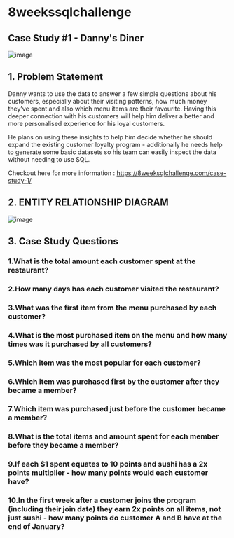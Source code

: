 # 8weekssqlchallenge

## Case Study #1 - Danny's Diner

![image](https://user-images.githubusercontent.com/72497669/231953273-0414174d-a7c9-4923-a457-2abc68fc450a.png)

## 1. Problem Statement
Danny wants to use the data to answer a few simple questions about his customers, especially about their visiting patterns, how much money they’ve spent and also which menu items are their favourite. Having this deeper connection with his customers will help him deliver a better and more personalised experience for his loyal customers.

He plans on using these insights to help him decide whether he should expand the existing customer loyalty program - additionally he needs help to generate some basic datasets so his team can easily inspect the data without needing to use SQL.

Checkout here for more information : https://8weeksqlchallenge.com/case-study-1/


## 2. ENTITY RELATIONSHIP DIAGRAM

![image](https://user-images.githubusercontent.com/72497669/231954147-8da8bdb8-e8cf-4b63-8dd5-636268d08817.png)

## 3. Case Study Questions

### 1.What is the total amount each customer spent at the restaurant?
### 2.How many days has each customer visited the restaurant?
### 3.What was the first item from the menu purchased by each customer?
### 4.What is the most purchased item on the menu and how many times was it purchased by all customers?
### 5.Which item was the most popular for each customer?
### 6.Which item was purchased first by the customer after they became a member?
### 7.Which item was purchased just before the customer became a member?
### 8.What is the total items and amount spent for each member before they became a member?
### 9.If each $1 spent equates to 10 points and sushi has a 2x points multiplier - how many points would each customer have?
### 10.In the first week after a customer joins the program (including their join date) they earn 2x points on all items, not just sushi - how many points do customer A and B have at the end of January?
